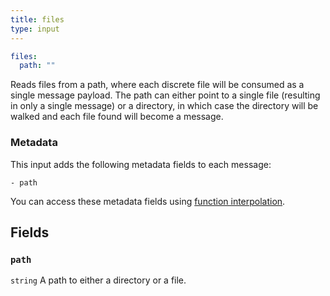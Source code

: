 ```yaml
---
title: files
type: input
---
```


```yaml
files:
  path: ""
```

Reads files from a path, where each discrete file will be consumed as a single
message payload. The path can either point to a single file (resulting in only a
single message) or a directory, in which case the directory will be walked and
each file found will become a message.

### Metadata

This input adds the following metadata fields to each message:

``` text
- path
```

You can access these metadata fields using
[function interpolation](/docs/configuration/interpolation#metadata).

## Fields

### `path`

`string` A path to either a directory or a file.
